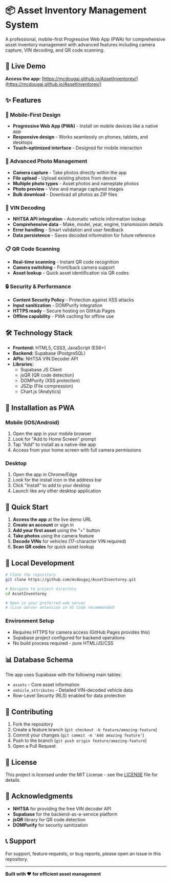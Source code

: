 # 📦 Asset Inventory Management System

A professional, mobile-first Progressive Web App (PWA) for comprehensive asset inventory management with advanced features including camera capture, VIN decoding, and QR code scanning.

## 🚀 Live Demo

**Access the app:** [https://mcdougaj.github.io/AssetInventorey/](https://mcdougaj.github.io/AssetInventorey/)

## ✨ Features

### 📱 Mobile-First Design
- **Progressive Web App (PWA)** - Install on mobile devices like a native app
- **Responsive design** - Works seamlessly on phones, tablets, and desktops
- **Touch-optimized interface** - Designed for mobile interaction

### 📸 Advanced Photo Management
- **Camera capture** - Take photos directly within the app
- **File upload** - Upload existing photos from device
- **Multiple photo types** - Asset photos and nameplate photos
- **Photo preview** - View and manage captured images
- **Bulk download** - Download all photos as ZIP files

### 🚗 VIN Decoding
- **NHTSA API integration** - Automatic vehicle information lookup
- **Comprehensive data** - Make, model, year, engine, transmission details
- **Error handling** - Smart validation and user feedback
- **Data persistence** - Saves decoded information for future reference

### 📋 QR Code Scanning
- **Real-time scanning** - Instant QR code recognition
- **Camera switching** - Front/back camera support
- **Asset lookup** - Quick asset identification via QR codes

### 🔒 Security & Performance
- **Content Security Policy** - Protection against XSS attacks
- **Input sanitization** - DOMPurify integration
- **HTTPS ready** - Secure hosting on GitHub Pages
- **Offline capability** - PWA caching for offline use

## 🛠️ Technology Stack

- **Frontend:** HTML5, CSS3, JavaScript (ES6+)
- **Backend:** Supabase (PostgreSQL)
- **APIs:** NHTSA VIN Decoder API
- **Libraries:**
  - Supabase JS Client
  - jsQR (QR code detection)
  - DOMPurify (XSS protection)
  - JSZip (File compression)
  - Chart.js (Analytics)

## 📱 Installation as PWA

### Mobile (iOS/Android)
1. Open the app in your mobile browser
2. Look for "Add to Home Screen" prompt
3. Tap "Add" to install as a native-like app
4. Access from your home screen with full camera permissions

### Desktop
1. Open the app in Chrome/Edge
2. Look for the install icon in the address bar
3. Click "Install" to add to your desktop
4. Launch like any other desktop application

## 🚀 Quick Start

1. **Access the app** at the live demo URL
2. **Create an account** or sign in
3. **Add your first asset** using the "+" button
4. **Take photos** using the camera feature
5. **Decode VINs** for vehicles (17-character VIN required)
6. **Scan QR codes** for quick asset lookup

## 🔧 Local Development

```bash
# Clone the repository
git clone https://github.com/mcdougaj/AssetInventorey.git

# Navigate to project directory
cd AssetInventorey

# Open in your preferred web server
# (Live Server extension in VS Code recommended)
```

### Environment Setup
- Requires HTTPS for camera access (GitHub Pages provides this)
- Supabase project configured for backend operations
- No build process required - pure HTML/JS/CSS

## 📊 Database Schema

The app uses Supabase with the following main tables:
- `assets` - Core asset information
- `vehicle_attributes` - Detailed VIN-decoded vehicle data
- Row-Level Security (RLS) enabled for data protection

## 🤝 Contributing

1. Fork the repository
2. Create a feature branch (`git checkout -b feature/amazing-feature`)
3. Commit your changes (`git commit -m 'Add amazing feature'`)
4. Push to the branch (`git push origin feature/amazing-feature`)
5. Open a Pull Request

## 📄 License

This project is licensed under the MIT License - see the [LICENSE](LICENSE) file for details.

## 🙏 Acknowledgments

- **NHTSA** for providing the free VIN decoder API
- **Supabase** for the backend-as-a-service platform
- **jsQR** library for QR code detection
- **DOMPurify** for security sanitization

## 📞 Support

For support, feature requests, or bug reports, please open an issue in this repository.

---

**Built with ❤️ for efficient asset management**
